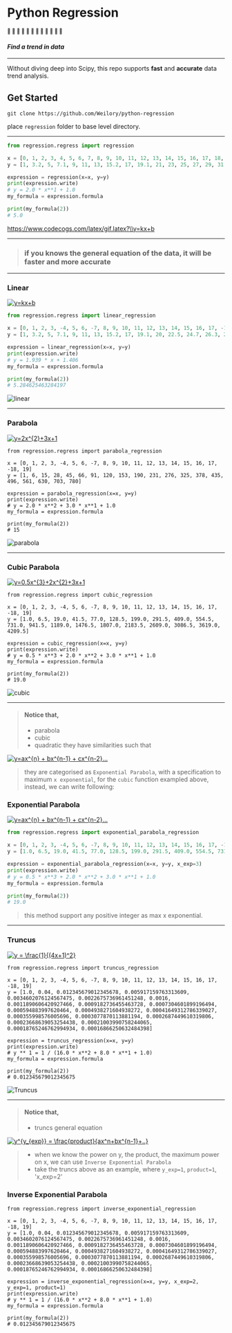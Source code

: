 # Python Regression 


<small> :cold_face: :cold_face: :space_invader: :space_invader: :robot: :robot: :see_no_evil: :see_no_evil: :kiss: :kiss: :hear_no_evil: :hear_no_evil: </small>


#### *Find a trend in data*

<hr />

Without diving deep into Scipy, this repo supports **fast** and **accurate** data trend analysis.

## Get Started

```
git clone https://github.com/Weilory/python-regression
```

place `regression` folder to base level directory. 

<hr />

```python
from regression.regress import regression

x = [0, 1, 2, 3, 4, 5, 6, 7, 8, 9, 10, 11, 12, 13, 14, 15, 16, 17, 18, 19]
y = [1, 3.2, 5, 7.1, 9, 11, 13, 15.2, 17, 19.1, 21, 23, 25, 27, 29, 31, 33, 35, 37, 39]

expression = regression(x=x, y=y)
print(expression.write)
# y = 2.0 * x**1 + 1.0
my_formula = expression.formula

print(my_formula(2))
# 5.0
```

https://www.codecogs.com/latex/gif.latex?\\y=kx+b

<hr />

> ### if you knows the general equation of the data, it will be faster and more accurate

<hr />


### Linear 

<a href="https://www.codecogs.com/eqnedit.php?latex=y=kx&plus;b" target="_blank"><img src="https://latex.codecogs.com/gif.latex?y=kx&plus;b" title="y=kx+b" /></a>

```python
from regression.regress import linear_regression

x = [0, 1, 2, 3, -4, 5, 6, -7, 8, 9, 10, 11, 12, 13, 14, 15, 16, 17, -18, 19]
y = [1, 3.2, 5, 7.1, 9, 11, 13, 15.2, 17, 19.1, 20, 22.5, 24.7, 26.3, 28.9, 31.2, 33.1, 34.3, 36.8, 38.7]

expression = linear_regression(x=x, y=y)
print(expression.write)
# y = 1.939 * x + 1.406
my_formula = expression.formula

print(my_formula(2))
# 5.284625463284197
```

![linear](https://github.com/Weilory/python-regression/blob/master/docs/img/linear.JPG)

<hr />

### Parabola 

<a href="https://www.codecogs.com/eqnedit.php?latex=y=2x^{2}&plus;3x&plus;1" target="_blank"><img src="https://latex.codecogs.com/gif.latex?y=2x^{2}&plus;3x&plus;1" title="y=2x^{2}+3x+1" /></a>

```
from regression.regress import parabola_regression

x = [0, 1, 2, 3, -4, 5, 6, -7, 8, 9, 10, 11, 12, 13, 14, 15, 16, 17, -18, 19]
y = [1, 6, 15, 28, 45, 66, 91, 120, 153, 190, 231, 276, 325, 378, 435, 496, 561, 630, 703, 780]

expression = parabola_regression(x=x, y=y)
print(expression.write)
# y = 2.0 * x**2 + 3.0 * x**1 + 1.0
my_formula = expression.formula

print(my_formula(2))
# 15
```

![parabola](https://github.com/Weilory/python-regression/blob/master/docs/img/parabola.JPG)

<hr />

### Cubic Parabola 

<a href="https://www.codecogs.com/eqnedit.php?latex=y=0.5x^{3}&plus;2x^{2}&plus;3x&plus;1" target="_blank"><img src="https://latex.codecogs.com/gif.latex?y=0.5x^{3}&plus;2x^{2}&plus;3x&plus;1" title="y=0.5x^{3}+2x^{2}+3x+1" /></a>

```
from regression.regress import cubic_regression

x = [0, 1, 2, 3, -4, 5, 6, -7, 8, 9, 10, 11, 12, 13, 14, 15, 16, 17, -18, 19]
y = [1.0, 6.5, 19.0, 41.5, 77.0, 128.5, 199.0, 291.5, 409.0, 554.5, 731.0, 941.5, 1189.0, 1476.5, 1807.0, 2183.5, 2609.0, 3086.5, 3619.0, 4209.5]

expression = cubic_regression(x=x, y=y)
print(expression.write)
# y = 0.5 * x**3 + 2.0 * x**2 + 3.0 * x**1 + 1.0
my_formula = expression.formula

print(my_formula(2))
# 19.0
```
![cubic](https://github.com/Weilory/python-regression/blob/master/docs/img/cubic.JPG)

<hr />

> #### Notice that, 
>  * parabola
>  * cubic
>  * quadratic
> they have similarities such that 

<a href="https://www.codecogs.com/eqnedit.php?latex=y=ax^{n}&space;&plus;&space;bx^{n-1}&space;&plus;&space;cx^{n-2}..." target="_blank"><img src="https://latex.codecogs.com/gif.latex?y=ax^{n}&space;&plus;&space;bx^{n-1}&space;&plus;&space;cx^{n-2}..." title="y=ax^{n} + bx^{n-1} + cx^{n-2}..." /></a>

> they are categorised as `Exponential Parabola`, with a specification to maximum `x exponential`, for the `cubic` function exampled above, instead, we can write following:

### Exponential Parabola 

<a href="https://www.codecogs.com/eqnedit.php?latex=y=ax^{n}&space;&plus;&space;bx^{n-1}&space;&plus;&space;cx^{n-2}..." target="_blank"><img src="https://latex.codecogs.com/gif.latex?y=ax^{n}&space;&plus;&space;bx^{n-1}&space;&plus;&space;cx^{n-2}..." title="y=ax^{n} + bx^{n-1} + cx^{n-2}..." /></a>

```python
from regression.regress import exponential_parabola_regression

x = [0, 1, 2, 3, -4, 5, 6, -7, 8, 9, 10, 11, 12, 13, 14, 15, 16, 17, -18, 19]
y = [1.0, 6.5, 19.0, 41.5, 77.0, 128.5, 199.0, 291.5, 409.0, 554.5, 731.0, 941.5, 1189.0, 1476.5, 1807.0, 2183.5, 2609.0, 3086.5, 3619.0, 4209.5]

expression = exponential_parabola_regression(x=x, y=y, x_exp=3)
print(expression.write)
# y = 0.5 * x**3 + 2.0 * x**2 + 3.0 * x**1 + 1.0
my_formula = expression.formula

print(my_formula(2))
# 19.0
``` 

> this method support any positive integer as max x exponential.

<hr />

### Truncus 

<a href="https://www.codecogs.com/eqnedit.php?latex=y&space;=&space;\frac{1}{(4x&plus;1)^2}" target="_blank"><img src="https://latex.codecogs.com/gif.latex?y&space;=&space;\frac{1}{(4x&plus;1)^2}" title="y = \frac{1}{(4x+1)^2}" /></a>

```
from regression.regress import truncus_regression

x = [0, 1, 2, 3, -4, 5, 6, -7, 8, 9, 10, 11, 12, 13, 14, 15, 16, 17, -18, 19]
y = [1.0, 0.04, 0.012345679012345678, 0.005917159763313609, 0.0034602076124567475, 0.0022675736961451248, 0.0016, 0.0011890606420927466, 0.0009182736455463728, 0.0007304601899196494, 0.000594883997620464, 0.0004938271604938272, 0.00041649312786339027, 0.000355998576005696, 0.0003077870113881194, 0.0002687449610319806, 0.00023668639053254438, 0.00021003990758244065, 0.00018765246762994934, 0.00016866250632484398]

expression = truncus_regression(x=x, y=y)
print(expression.write)
# y ** 1 = 1 / (16.0 * x**2 + 8.0 * x**1 + 1.0)
my_formula = expression.formula

print(my_formula(2))
# 0.012345679012345675
```

![Truncus](https://github.com/Weilory/python-regression/blob/master/docs/img/truncus.JPG)

<hr />

> #### Notice that, 
>  * truncs general equation 

<a href="https://www.codecogs.com/eqnedit.php?latex=y^{y_{exp}}&space;=&space;\frac{product}{ax^n&plus;bx^{n-1}&plus;..}" target="_blank"><img src="https://latex.codecogs.com/gif.latex?y^{y_{exp}}&space;=&space;\frac{product}{ax^n&plus;bx^{n-1}&plus;..}" title="y^{y_{exp}} = \frac{product}{ax^n+bx^{n-1}+..}" /></a>

>  * when we know the power on y, the product, the maximum power on x, we can use `Inverse Exponential Parabola`
>  * take the truncs above as an example, where `y_exp=1`, `product=1`, 'x_exp=2'

### Inverse Exponential Parabola

```
from regression.regress import inverse_exponential_regression

x = [0, 1, 2, 3, -4, 5, 6, -7, 8, 9, 10, 11, 12, 13, 14, 15, 16, 17, -18, 19]
y = [1.0, 0.04, 0.012345679012345678, 0.005917159763313609, 0.0034602076124567475, 0.0022675736961451248, 0.0016, 0.0011890606420927466, 0.0009182736455463728, 0.0007304601899196494, 0.000594883997620464, 0.0004938271604938272, 0.00041649312786339027, 0.000355998576005696, 0.0003077870113881194, 0.0002687449610319806, 0.00023668639053254438, 0.00021003990758244065, 0.00018765246762994934, 0.00016866250632484398]

expression = inverse_exponential_regression(x=x, y=y, x_exp=2, y_exp=1, product=1)
print(expression.write)
# y ** 1 = 1 / (16.0 * x**2 + 8.0 * x**1 + 1.0)
my_formula = expression.formula

print(my_formula(2))
# 0.012345679012345675
```
